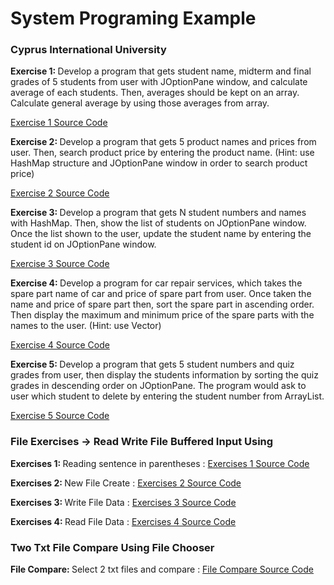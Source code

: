 # System Programing Example
<h3>Cyprus International University</h3>
 <b>Exercise 1: </b> Develop a program that gets student name, midterm and final grades of 5
students from user with JOptionPane window, and calculate average of each students.
Then, averages should be kept on an array. Calculate general average by using those
averages from array.

<a href="#" rel="nofollow">Exercise 1 Source Code</a>

 <b>Exercise 2: </b> Develop a program that gets 5 product names and prices from user. Then,
search product price by entering the product name. (Hint: use HashMap structure and
JOptionPane window in order to search product price)

<a href="https://github.com/ridvancakirtr/System-Programing-Example/blob/master/src/Laboratory_Exercises_1/Exercises_2.java" rel="nofollow">Exercise 2 Source Code</a>

 <b>Exercise 3: </b> Develop a program that gets N student numbers and names with HashMap.
Then, show the list of students on JOptionPane window. Once the list shown to the user,
update the student name by entering the student id on JOptionPane window.

<a href="https://github.com/ridvancakirtr/System-Programing-Example/blob/master/src/Laboratory_Exercises_1/Exercises_3.java" rel="nofollow">Exercise 3 Source Code</a>

 <b>Exercise 4: </b> Develop a program for car repair services, which takes the spare part name
of car and price of spare part from user. Once taken the name and price of spare part
then, sort the spare part in ascending order. Then display the maximum and minimum
price of the spare parts with the names to the user. (Hint: use Vector)

<a href="#" rel="nofollow">Exercise 4 Source Code</a>

 <b>Exercise 5: </b> Develop a program that gets 5 student numbers and quiz grades from user,
then display the students information by sorting the quiz grades in descending order on
JOptionPane. The program would ask to user which student to delete by entering the
student number from ArrayList.

<a href="https://github.com/ridvancakirtr/System-Programing-Example/blob/master/src/Laboratory_Exercises_1/Exercises_5.java" rel="nofollow">Exercise 5 Source Code</a>
<h3>File Exercises -> Read Write File Buffered Input Using</h3>

<b>Exercises 1: </b> Reading sentence in parentheses : 
<a href="https://github.com/ridvancakirtr/System-Programing-Example/tree/master/src/FileExercises/Exercises_1.java">Exercises 1 Source Code</a>

<b>Exercises 2: </b> New File Create : 
<a href="https://github.com/ridvancakirtr/System-Programing-Example/blob/master/src/FileExercises/Exercises_2.java">Exercises 2 Source Code</a>

<b>Exercises 3: </b> Write File Data : 
<a href="https://github.com/ridvancakirtr/System-Programing-Example/blob/master/src/FileExercises/Exercises_3.java">Exercises 3 Source Code</a>

<b>Exercises 4: </b> Read File Data : 
<a href="https://github.com/ridvancakirtr/System-Programing-Example/blob/master/src/FileExercises/Exercises_4.java">Exercises 4 Source Code</a>

<h3>Two Txt File Compare Using File Chooser</h3>

<b>File Compare: </b> Select 2 txt files and compare  : 
<a href="https://github.com/ridvancakirtr/System-Programing-Example/tree/master/src/FileChooserCompare">File Compare Source Code</a>
